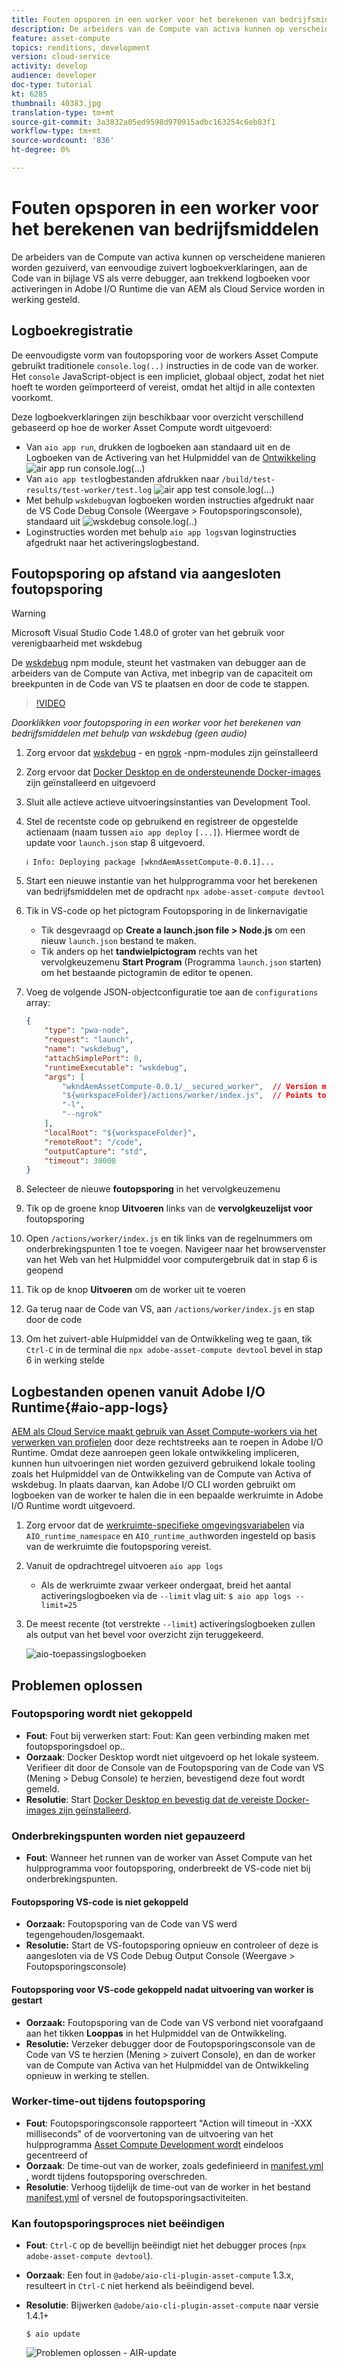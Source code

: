 ```yaml
---
title: Fouten opsporen in een worker voor het berekenen van bedrijfsmiddelen
description: De arbeiders van de Compute van activa kunnen op verscheidene manieren worden gezuiverd, van eenvoudige zuivert logboekverklaringen, aan de Code van in bijlage VS als verre debugger, aan trekkend logboeken voor activeringen in Adobe I/O Runtime die van AEM als Cloud Service worden in werking gesteld.
feature: asset-compute
topics: renditions, development
version: cloud-service
activity: develop
audience: developer
doc-type: tutorial
kt: 6285
thumbnail: 40383.jpg
translation-type: tm+mt
source-git-commit: 3a3832a05ed9598d970915adbc163254c6eb83f1
workflow-type: tm+mt
source-wordcount: '836'
ht-degree: 0%

---
```



# Fouten opsporen in een worker voor het berekenen van bedrijfsmiddelen

De arbeiders van de Compute van activa kunnen op verscheidene manieren worden gezuiverd, van eenvoudige zuivert logboekverklaringen, aan de Code van in bijlage VS als verre debugger, aan trekkend logboeken voor activeringen in Adobe I/O Runtime die van AEM als Cloud Service worden in werking gesteld.

## Logboekregistratie

De eenvoudigste vorm van foutopsporing voor de workers Asset Compute gebruikt traditionele `console.log(..)` instructies in de code van de worker. Het `console` JavaScript-object is een impliciet, globaal object, zodat het niet hoeft te worden geïmporteerd of vereist, omdat het altijd in alle contexten voorkomt.

Deze logboekverklaringen zijn beschikbaar voor overzicht verschillend gebaseerd op hoe de worker Asset Compute wordt uitgevoerd:

+ Van `aio app run`, drukken de logboeken aan standaard uit en de Logboeken van de Activering van het Hulpmiddel van de [Ontwikkeling](../develop/development-tool.md)
   ![air app run console.log(...)](./assets/debug/console-log__aio-app-run.png)
+ Van `aio app test`logbestanden afdrukken naar `/build/test-results/test-worker/test.log`
   ![air app test console.log(...)](./assets/debug/console-log__aio-app-test.png)
+ Met behulp `wskdebug`van logboeken worden instructies afgedrukt naar de VS Code Debug Console (Weergave > Foutopsporingsconsole), standaard uit
   ![wskdebug console.log(..)](./assets/debug/console-log__wskdebug.png)
+ Loginstructies worden met behulp `aio app logs`van loginstructies afgedrukt naar het activeringslogbestand.

## Foutopsporing op afstand via aangesloten foutopsporing

>[!WARNING]
>
>Microsoft Visual Studio Code 1.48.0 of groter van het gebruik voor verenigbaarheid met wskdebug

De [wskdebug](https://www.npmjs.com/package/@openwhisk/wskdebug) npm module, steunt het vastmaken van debugger aan de arbeiders van de Compute van Activa, met inbegrip van de capaciteit om breekpunten in de Code van VS te plaatsen en door de code te stappen.

>[!VIDEO](https://video.tv.adobe.com/v/40383/?quality=12&learn=on)

_Doorklikken voor foutopsporing in een worker voor het berekenen van bedrijfsmiddelen met behulp van wskdebug (geen audio)_

1. Zorg ervoor dat [wskdebug](../set-up/development-environment.md#wskdebug) - en [ngrok](../set-up/development-environment.md#ngork) -npm-modules zijn geïnstalleerd
1. Zorg ervoor dat [Docker Desktop en de ondersteunende Docker-images](../set-up/development-environment.md#docker) zijn geïnstalleerd en uitgevoerd
1. Sluit alle actieve actieve uitvoeringsinstanties van Development Tool.
1. Stel de recentste code op gebruikend en registreer de opgestelde actienaam (naam tussen `aio app deploy` `[...]`). Hiermee wordt de update voor `launch.json` stap 8 uitgevoerd.

   ```
   ℹ Info: Deploying package [wkndAemAssetCompute-0.0.1]...
   ```
1. Start een nieuwe instantie van het hulpprogramma voor het berekenen van bedrijfsmiddelen met de opdracht `npx adobe-asset-compute devtool`
1. Tik in VS-code op het pictogram Foutopsporing in de linkernavigatie
   + Tik desgevraagd op __Create a launch.json file > Node.js__ om een nieuw `launch.json` bestand te maken.
   + Tik anders op het __tandwielpictogram__ rechts van het vervolgkeuzemenu __Start Program__ (Programma `launch.json` starten) om het bestaande pictogramin de editor te openen.
1. Voeg de volgende JSON-objectconfiguratie toe aan de `configurations` array:

   ```json
   {
       "type": "pwa-node",
       "request": "launch",
       "name": "wskdebug",
       "attachSimplePort": 0,
       "runtimeExecutable": "wskdebug",
       "args": [
           "wkndAemAssetCompute-0.0.1/__secured_worker",  // Version must match your Asset Compute worker's version
           "${workspaceFolder}/actions/worker/index.js",  // Points to your worker
           "-l",
           "--ngrok"
       ],
       "localRoot": "${workspaceFolder}",
       "remoteRoot": "/code",
       "outputCapture": "std",
       "timeout": 30000
   }
   ```

1. Selecteer de nieuwe __foutopsporing__ in het vervolgkeuzemenu
1. Tik op de groene knop __Uitvoeren__ links van de __vervolgkeuzelijst voor__ foutopsporing
1. Open `/actions/worker/index.js` en tik links van de regelnummers om onderbrekingspunten 1 toe te voegen. Navigeer naar het browservenster van het Web van het Hulpmiddel voor computergebruik dat in stap 6 is geopend
1. Tik op de knop __Uitvoeren__ om de worker uit te voeren
1. Ga terug naar de Code van VS, aan `/actions/worker/index.js` en stap door de code
1. Om het zuivert-able Hulpmiddel van de Ontwikkeling weg te gaan, tik `Ctrl-C` in de terminal die `npx adobe-asset-compute devtool` bevel in stap 6 in werking stelde

## Logbestanden openen vanuit Adobe I/O Runtime{#aio-app-logs}

[AEM als Cloud Service maakt gebruik van Asset Compute-workers via het verwerken van profielen](../deploy/processing-profiles.md) door deze rechtstreeks aan te roepen in Adobe I/O Runtime. Omdat deze aanroepen geen lokale ontwikkeling impliceren, kunnen hun uitvoeringen niet worden gezuiverd gebruikend lokale tooling zoals het Hulpmiddel van de Ontwikkeling van de Compute van Activa of wskdebug. In plaats daarvan, kan Adobe I/O CLI worden gebruikt om logboeken van de worker te halen die in een bepaalde werkruimte in Adobe I/O Runtime wordt uitgevoerd.

1. Zorg ervoor dat de [werkruimte-specifieke omgevingsvariabelen](../deploy/runtime.md) via `AIO_runtime_namespace` en `AIO_runtime_auth`worden ingesteld op basis van de werkruimte die foutopsporing vereist.
1. Vanuit de opdrachtregel uitvoeren `aio app logs`
   + Als de werkruimte zwaar verkeer ondergaat, breid het aantal activeringslogboeken via de `--limit` vlag uit:
      `$ aio app logs --limit=25`
1. De meest recente (tot verstrekte `--limit`) activeringslogboeken zullen als output van het bevel voor overzicht zijn teruggekeerd.

   ![aio-toepassingslogboeken](./assets/debug/aio-app-logs.png)

## Problemen oplossen

### Foutopsporing wordt niet gekoppeld

+ __Fout__: Fout bij verwerken start: Fout: Kan geen verbinding maken met foutopsporingsdoel op..
+ __Oorzaak__: Docker Desktop wordt niet uitgevoerd op het lokale systeem. Verifieer dit door de Console van de Foutopsporing van de Code van VS (Mening > Debug Console) te herzien, bevestigend deze fout wordt gemeld.
+ __Resolutie__: Start [Docker Desktop en bevestig dat de vereiste Docker-images zijn geïnstalleerd](../set-up/development-environment.md#docker).

### Onderbrekingspunten worden niet gepauzeerd

+ __Fout__: Wanneer het runnen van de worker van Asset Compute van het hulpprogramma voor foutopsporing, onderbreekt de VS-code niet bij onderbrekingspunten.

#### Foutopsporing VS-code is niet gekoppeld

+ __Oorzaak:__ Foutopsporing van de Code van VS werd tegengehouden/losgemaakt.
+ __Resolutie:__ Start de VS-foutopsporing opnieuw en controleer of deze is aangesloten via de VS Code Debug Output Console (Weergave > Foutopsporingsconsole)

#### Foutopsporing voor VS-code gekoppeld nadat uitvoering van worker is gestart

+ __Oorzaak:__ Foutopsporing van de Code van VS verbond niet voorafgaand aan het tikken __Looppas__ in het Hulpmiddel van de Ontwikkeling.
+ __Resolutie:__ Verzeker debugger door de Foutopsporingsconsole van de Code van VS te herzien (Mening > zuivert Console), en dan de worker van de Compute van Activa van het Hulpmiddel van de Ontwikkeling opnieuw in werking te stellen.

### Worker-time-out tijdens foutopsporing

+ __Fout__: Foutopsporingsconsole rapporteert &quot;Action will timeout in -XXX milliseconds&quot; of de voorvertoning van de uitvoering van het hulpprogramma [Asset Compute Development wordt](../develop/development-tool.md) eindeloos gecentreerd of
+ __Oorzaak__: De time-out van de worker, zoals gedefinieerd in [manifest.yml](../develop/manifest.md) , wordt tijdens foutopsporing overschreden.
+ __Resolutie__: Verhoog tijdelijk de time-out van de worker in het bestand [manifest.yml](../develop/manifest.md) of versnel de foutopsporingsactiviteiten.

### Kan foutopsporingsproces niet beëindigen

+ __Fout__: `Ctrl-C` op de bevellijn beëindigt niet het debugger proces (`npx adobe-asset-compute devtool`).
+ __Oorzaak__: Een fout in `@adobe/aio-cli-plugin-asset-compute` 1.3.x, resulteert in `Ctrl-C` niet herkend als beëindigend bevel.
+ __Resolutie__: Bijwerken `@adobe/aio-cli-plugin-asset-compute` naar versie 1.4.1+

   ```
   $ aio update
   ```

   ![Problemen oplossen - AIR-update](./assets/debug/troubleshooting__terminate.png)